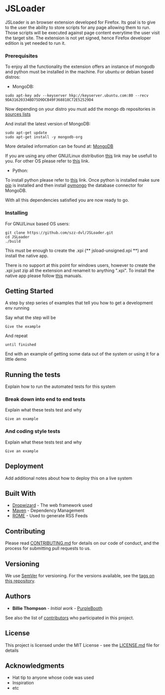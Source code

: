 # JSLoader

JSLoader is an browser extension developed for Firefox. Its goal is to give to the user the ability to store scripts for any page allowing them to run. Those scripts will be executed against page content
everytime the user visit the target site. The extension is not yet signed, hence Firefox developer edition is yet needed to run it.


### Prerequisites

To enjoy all the functionality the extension offers an instance of mongodb and python must be installed in the machine. For ubuntu or debian based distros:

- MongoDB:

```
sudo apt-key adv --keyserver hkp://keyserver.ubuntu.com:80 --recv 9DA31620334BD75D9DCB49F368818C72E52529D4

```
Now depending on your distro you must add the mongo db repositories in [sources lists](https://docs.mongodb.com/manual/tutorial/install-mongodb-on-ubuntu/#create-a-list-file-for-mongodb)

And install the latest version of MongoDB:

```
sudo apt-get update
sudo apt-get install -y mongodb-org

```

More detailed information can be found at: [MongoDB](https://docs.mongodb.com/manual/tutorial/install-mongodb-on-ubuntu/)

If you are using any other GNU/Linux distribution [this](https://docs.mongodb.com/manual/administration/install-on-linux/) link may be usefull to you.
For other OS please refer to [this](https://docs.mongodb.com/manual/installation/) link.

- Python:

To install python please refer to [this](https://wiki.python.org/moin/BeginnersGuide/Download) link. Once python is installed make sure [pip](https://pip.pypa.io/en/stable/installing/) is installed
and then install [pymongo](http://api.mongodb.com/python/current/installation.html) the database connector for MongoDB.

With all this dependencies satisfied you are now ready to go.

### Installing

For GNU/Linux based OS users:

```
git clone https://github.com/szz-dvl/JSLoader.git
cd JSLoader
./build

```

This must be enough to create the .xpi (** jsload-unsigned.xpi **) and install the native app.

There is no support at this point for windows users, however to create the .xpi just zip all the extension and renameit to anything ".xpi". To install the native app please follow [this](https://developer.mozilla.org/en-US/docs/Mozilla/Add-ons/WebExtensions/Native_manifests) manuals.

## Getting Started

A step by step series of examples that tell you how to get a development env running

Say what the step will be

```
Give the example
```

And repeat

```
until finished
```

End with an example of getting some data out of the system or using it for a little demo

## Running the tests

Explain how to run the automated tests for this system

### Break down into end to end tests

Explain what these tests test and why

```
Give an example
```

### And coding style tests

Explain what these tests test and why

```
Give an example
```

## Deployment

Add additional notes about how to deploy this on a live system

## Built With

* [Dropwizard](http://www.dropwizard.io/1.0.2/docs/) - The web framework used
* [Maven](https://maven.apache.org/) - Dependency Management
* [ROME](https://rometools.github.io/rome/) - Used to generate RSS Feeds

## Contributing

Please read [CONTRIBUTING.md](https://gist.github.com/PurpleBooth/b24679402957c63ec426) for details on our code of conduct, and the process for submitting pull requests to us.

## Versioning

We use [SemVer](http://semver.org/) for versioning. For the versions available, see the [tags on this repository](https://github.com/your/project/tags). 

## Authors

* **Billie Thompson** - *Initial work* - [PurpleBooth](https://github.com/PurpleBooth)

See also the list of [contributors](https://github.com/your/project/contributors) who participated in this project.

## License

This project is licensed under the MIT License - see the [LICENSE.md](LICENSE.md) file for details

## Acknowledgments

* Hat tip to anyone whose code was used
* Inspiration
* etc

